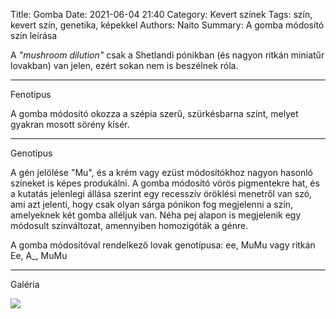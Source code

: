 Title: Gomba
Date: 2021-06-04 21:40
Category: Kevert színek
Tags: szín, kevert szín, genetika, képekkel
Authors: Naito
Summary: A gomba módosító szín leírása

A <span title="ford.: gomba módosító" style="cursor: help">_"mushroom dilution"_</span> csak a Shetlandi pónikban (és nagyon ritkán miniatűr lovakban) van jelen, ezért sokan nem is beszélnek róla.
***
Fenotípus

A gomba módosító okozza a szépia szerű, szürkésbarna színt, melyet gyakran mosott sörény kísér.
***
Genotípus

A gén jelölése "Mu", és a krém vagy ezüst módosítókhoz nagyon hasonló színeket is képes produkálni. A gomba módosító vörös pigmentekre hat, és a kutatás jelenlegi állása szerint egy recesszív öröklési menetről van szó, ami azt jelenti, hogy csak olyan sárga pónikon fog megjelenni a szín, amelyeknek két gomba alléljuk van. Néha pej alapon is megjelenik egy módosult színváltozat, amennyiben homozigóták a génre.

A gomba módosítóval rendelkező lovak genotípusa: ee, MuMu vagy ritkán Ee, A_, MuMu
***
Galéria

![](https://i1.lensdump.com/i/ZjhYeZ.png)
